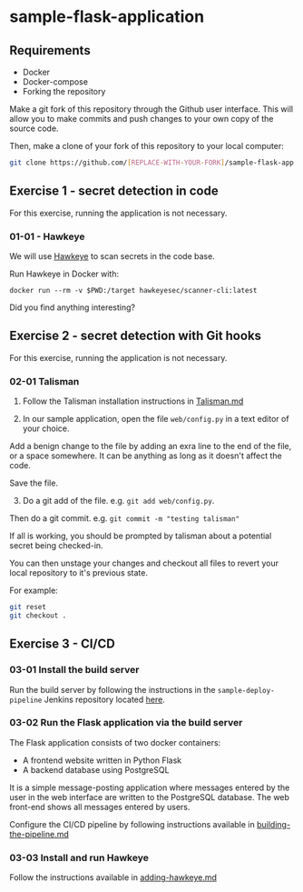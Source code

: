 # sample-flask-application

## Requirements

* Docker
* Docker-compose
* Forking the repository

Make a git fork of this repository through the Github user interface. This will allow you to make commits and push changes to your own copy of the source code.

Then, make a clone of your fork of this repository to your local computer:

```bash
git clone https://github.com/[REPLACE-WITH-YOUR-FORK]/sample-flask-app.git
```

## Exercise 1 - secret detection in code

For this exercise, running the application is not necessary.

### 01-01 - Hawkeye

We will use [Hawkeye](https://github.com/hawkeyesec/scanner-cli) to scan secrets in the code base.

Run Hawkeye in Docker with:

```console
docker run --rm -v $PWD:/target hawkeyesec/scanner-cli:latest
```

Did you find anything interesting?

## Exercise 2 - secret detection with Git hooks

For this exercise, running the application is not necessary.

### 02-01 Talisman

1. Follow the Talisman installation instructions in [Talisman.md](talisman.md)

2. In our sample application, open the file `web/config.py` in a text editor of your choice. 

Add a benign change to the file by adding an exra line to the end of the file, or a space somewhere. It can be anything as long as it doesn't affect the code.

Save the file.

3. Do a git add of the file. e.g. `git add web/config.py`.

Then do a git commit. e.g. `git commit -m "testing talisman"`

If all is working, you should be prompted by talisman about a potential secret being checked-in.

You can then unstage your changes and checkout all files to revert your local repository to it's previous state.

For example:

```sh
git reset
git checkout .
```

## Exercise 3 - CI/CD

### 03-01 Install the build server

Run the build server by following the instructions in the `sample-deploy-pipeline` Jenkins repository located [here](https://github.com/wilvk/sample-deploy-pipeline/blob/master/getting-started.md).

### 03-02 Run the Flask application via the build server

The Flask application consists of two docker containers:

* A frontend website written in Python Flask
* A backend database using PostgreSQL

It is a simple message-posting application where messages entered by the user in the web interface are written to the PostgreSQL database. The web front-end shows all messages entered by users.

Configure the CI/CD pipeline by following instructions available in [building-the-pipeline.md](https://github.com/wilvk/sample-deploy-pipeline/blob/master/building-the-pipeline.md)

### 03-03 Install and run Hawkeye

Follow the instructions available in [adding-hawkeye.md](https://github.com/wilvk/sample-deploy-pipeline/blob/master/adding-hawkeye.md)